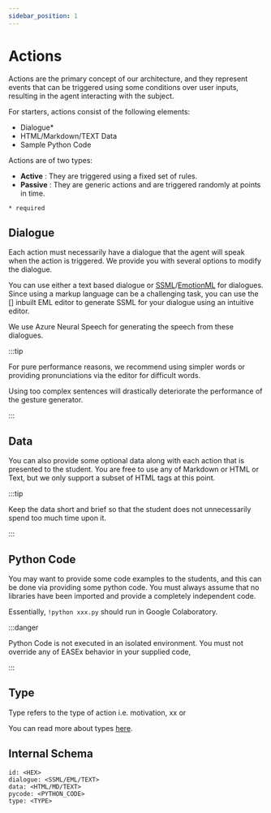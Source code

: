 ```yaml
---
sidebar_position: 1
---
```


# Actions

Actions are the primary concept of our architecture, and they represent events that can be triggered using some conditions over user inputs, resulting in the agent interacting with the subject. 

For starters, actions consist of the following elements:

- Dialogue*
- HTML/Markdown/TEXT Data
- Sample Python Code


Actions are of two types:
- __Active__ : They are triggered using a fixed set of rules.
- __Passive__ : They are generic actions and are triggered randomly at points in time.

`* required`

## Dialogue

Each action must necessarily have a dialogue that the agent will speak when the action is triggered. We provide you with several options to modify the dialogue.

You can use either a text based dialogue or [SSML](https://www.w3.org/TR/speech-synthesis/)/[EmotionML](https://www.w3.org/TR/speech-synthesis/) for dialogues. Since using a markup language can be a challenging task, you can use the [] inbuilt EML editor to generate SSML for your dialogue using an intuitive editor. 

We use Azure Neural Speech for generating the speech from these dialogues. 

:::tip

For pure performance reasons, we recommend using simpler words or providing pronunciations via the editor for difficult words. 

Using too complex sentences will drastically deteriorate the performance of the gesture generator.

:::

## Data

You can also provide some optional data along with each action that is presented to the student. You are free to use any of Markdown or HTML or Text, but we only support a subset of HTML tags at this point.

:::tip

Keep the data short and brief so that the student does not unnecessarily spend too much time upon it.

:::

## Python Code

You may want to provide some code examples to the students, and this can be done via providing some python code. You must always assume that no libraries have been imported and provide a completely independent code.

Essentially, `!python xxx.py` should run in Google Colaboratory.

:::danger

Python Code is not executed in an isolated environment. You must not override any of EASEx behavior in your supplied code,

:::

## Type

Type refers to the type of action i.e. motivation, xx or 

You can read more about types [here](types).

## Internal Schema

```
id: <HEX>
dialogue: <SSML/EML/TEXT>
data: <HTML/MD/TEXT>
pycode: <PYTHON_CODE>
type: <TYPE>
```


